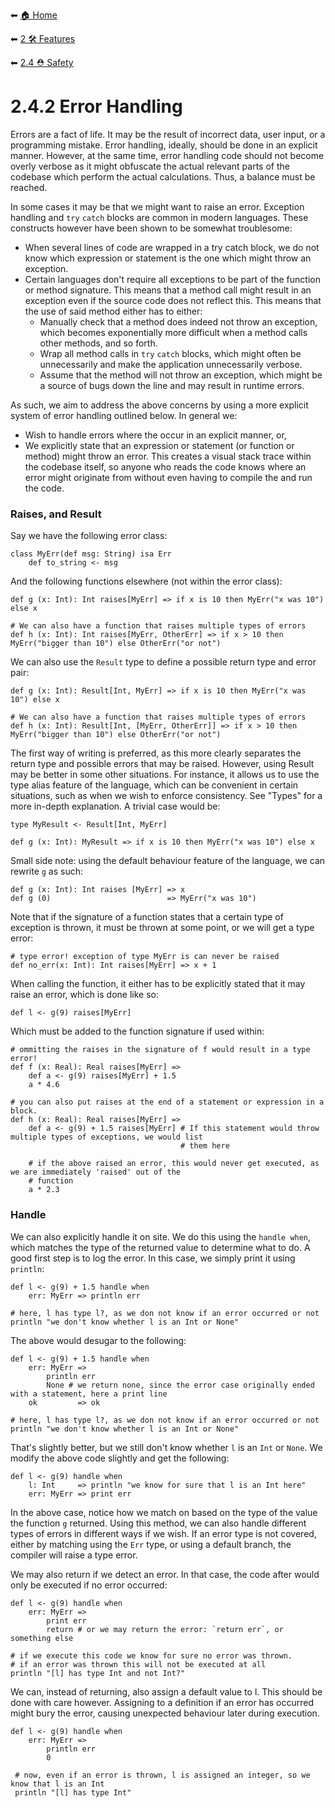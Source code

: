 ⬅ [🏠 Home](../../README.md)

⬅ [2 🛠 Features](../README.md)

⬅ [2.4 ⛑ Safety](README.md)

# 2.4.2 Error Handling

Errors are a fact of life. It may be the result of incorrect data, user input, or a programming mistake. Error handling,
ideally, should be done in an explicit manner. However, at the same time, error handling code should not become overly
verbose as it might obfuscate the actual relevant parts of the codebase which perform the actual calculations. Thus, a
balance must be reached.

In some cases it may be that we might want to raise an error. Exception handling and `try` `catch` blocks are common in 
modern languages. These constructs however have been shown to be somewhat troublesome:

- When several lines of code are wrapped in a try catch block, we do not know which expression or statement is the one 
  which might throw an exception.
- Certain languages don't require all exceptions to be part of the function or method signature. This means that a 
  method call might result in an exception even if the source code does not reflect this. This means that the use of
  said method either has to either: 
    - Manually check that a method does indeed not throw an exception, which becomes exponentially more difficult when a
      method calls other methods, and so forth. 
    - Wrap all method calls in `try` `catch` blocks, which might often be unnecessarily and make the application 
      unnecessarily verbose.
    - Assume that the method will not throw an exception, which might be a source of bugs down the line and may result
      in runtime errors.

As such, we aim to address the above concerns by using a more explicit system of error handling outlined below. In 
general we:
    
- Wish to handle errors where the occur in an explicit manner, or,
- We explicitly state that an expression or statement (or function or method) might throw an error. This creates a 
  visual stack trace within the codebase itself, so anyone who reads the code knows where an error might originate from
  without even having to compile the and run the code.

### Raises, and Result

Say we have the following error class:

    class MyErr(def msg: String) isa Err
        def to_string <- msg
    
And the following functions elsewhere (not within the error class):

    def g (x: Int): Int raises[MyErr] => if x is 10 then MyErr("x was 10") else x
    
    # We can also have a function that raises multiple types of errors
    def h (x: Int): Int raises[MyErr, OtherErr] => if x > 10 then MyErr("bigger than 10") else OtherErr("or not")
    
We can also use the `Result` type to define a possible return type and error pair:

    def g (x: Int): Result[Int, MyErr] => if x is 10 then MyErr("x was 10") else x
    
    # We can also have a function that raises multiple types of errors
    def h (x: Int): Result[Int, [MyErr, OtherErr]] => if x > 10 then MyErr("bigger than 10") else OtherErr("or not")
    
The first way of writing is preferred, as this more clearly separates the return type and possible errors that may be 
raised. However, using Result may be better in some other situations. For instance, it allows us to use the type alias 
feature of the language, which can be convenient in certain situations, such as when we wish to enforce consistency. See
"Types" for a more in-depth explanation. A trivial case would be:

    type MyResult <- Result[Int, MyErr]
    
    def g (x: Int): MyResult => if x is 10 then MyErr("x was 10") else x
    
Small side note: using the default behaviour feature of the language, we can rewrite `g` as such:

    def g (x: Int): Int raises [MyErr] => x
    def g (0)                          => MyErr("x was 10")
    
Note that if the signature of a function states that a certain type of exception is thrown, it must be thrown at some
point, or we will get a type error:

    # type error! exception of type MyErr is can never be raised
    def no_err(x: Int): Int raises[MyErr] => x + 1
 
When calling the function, it either has to be explicitly stated that it may raise an error, which is done like so:

    def l <- g(9) raises[MyErr]
    
Which must be added to the function signature if used within:

    # ommitting the raises in the signature of f would result in a type error!
    def f (x: Real): Real raises[MyErr] =>
        def a <- g(9) raises[MyErr] + 1.5
        a * 4.6
    
    # you can also put raises at the end of a statement or expression in a block.
    def h (x: Real): Real raises[MyErr] =>
        def a <- g(9) + 1.5 raises[MyErr] # If this statement would throw multiple types of exceptions, we would list 
                                          # them here
                                          
        # if the above raised an error, this would never get executed, as we are immediately 'raised' out of the 
        # function
        a * 2.3
    
### Handle    
    
We can also explicitly handle it on site. We do this using the `handle when`, which matches the type of the returned
value to determine what to do. A good first step is to log the error. In this case, we simply print it using `println`:
    
    def l <- g(9) + 1.5 handle when
        err: MyErr => println err
        
    # here, l has type l?, as we don not know if an error occurred or not
    println "we don't know whether l is an Int or None"
    
The above would desugar to the following:

    def l <- g(9) + 1.5 handle when
        err: MyErr => 
            println err
            None # we return none, since the error case originally ended with a statement, here a print line
        ok         => ok

    # here, l has type l?, as we don not know if an error occurred or not
    println "we don't know whether l is an Int or None"
    
That's slightly better, but we still don't know whether `l` is an `Int` or `None`. We modify the above code slightly
and get the following:

    def l <- g(9) handle when
        l: Int     => println "we know for sure that l is an Int here"
        err: MyErr => print err
 
In the above case, notice how we match on based on the type of the value the function `g` returned. Using this method, 
we can also handle different types of errors in different ways if we wish. If an error type is not covered, either by
matching using the `Err` type, or using a default branch, the compiler will raise a type error.
 
We may also return if we detect an error. In that case, the code after would only be executed if no error occurred:

    def l <- g(9) handle when
        err: MyErr =>
            print err
            return # or we may return the error: `return err`, or something else
            
    # if we execute this code we know for sure no error was thrown.
    # if an error was thrown this will not be executed at all
    println "[l] has type Int and not Int?"
    
We can, instead of returning, also assign a default value to l. This should be done with care however. Assigning
to a definition if an error has occurred might bury the error, causing unexpected behaviour later during execution.

    def l <- g(9) handle when
        err: MyErr =>
            println err
            0
            
     # now, even if an error is thrown, l is assigned an integer, so we know that l is an Int
     println "[l] has type Int"
